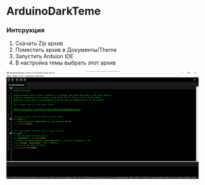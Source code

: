 # ArduinoDarkTeme

### Интсрукция

1. Скачать Zip архив
2. Поместить архив в Документы/Theme
3. Запустить Arduion IDE
4. В настройка темы выбрать этот архив

![demo](/example.png)  

